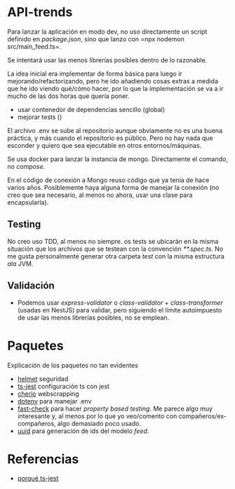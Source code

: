 # API-trends
Para lanzar la aplicación en modo dev, no uso directamente un script definido en *package.json*, sino que lanzo con =npx nodemon src/main_feed.ts=.

Se intentará usar las menos librerías posibles dentro de lo razonable.

La idea inicial era implementar de forma básica para luego ir mejorando/refactorizando, pero he ido añadiendo cosas extras a medida que he ido viendo qué/cómo hacer, por lo que la implementación se va a ir mucho de las dos horas que quería poner.
 - usar contenedor de dependencias sencillo (global)
 - mejorar tests ()

El archivo .env se sube al repositorio aunque obviamente no es una buena práctica, y más cuando el repositorio es público. Pero no hay nada que esconder y quiero que sea ejecutable en otros entornos/máquinas.

Se usa docker para lanzar la instancia de mongo. Directamente el comando, no *compose*.

En el código de conexión a Mongo reuso código que ya tenía de hace varios años. Posiblemente haya alguna forma de manejar la conexión (no creo que sea necesario, al menos no ahora, usar una clase para encapsularla).

## Testing
No creo uso TDD, al menos no siempre. os tests se ubicarán en la misma situación que los archivos que se testean con la convención *\*\*.spec.ts*. No me gusta personalmente generar otra carpeta *test* con la misma estructura *ala* JVM.

## Validación
 - Podemos usar *express-validator* o *class-validator* + *class-transformer* (usadas en NestJS) para validar, pero siguiendo el límite autoimpuesto de usar las menos librerías posibles, no se emplean.

# Paquetes
Explicación de los paquetes no tan evidentes

 - [helmet](https://helmetjs.github.io/) seguridad
 - [ts-jest](https://kulshekhar.github.io/ts-jest/) configuración ts con jest
 - [cherio](https://cheerio.js.org/) webscrapping
 - [dotenv](https://github.com/motdotla/dotenv) para manejar .env
 - [fast-check](https://github.com/dubzzz/fast-check) para hacer *property based testing*. Me parece algo muy interesante y, al menos por lo que yo veo/comento con compañeros/ex-compañeros, algo demasiado poco usado.
 - [uuid]() para generación de ids del modelo *feed*.

# Referencias
 - [porqué ts-jest](https://jestjs.io/docs/getting-started#via-ts-jest)

